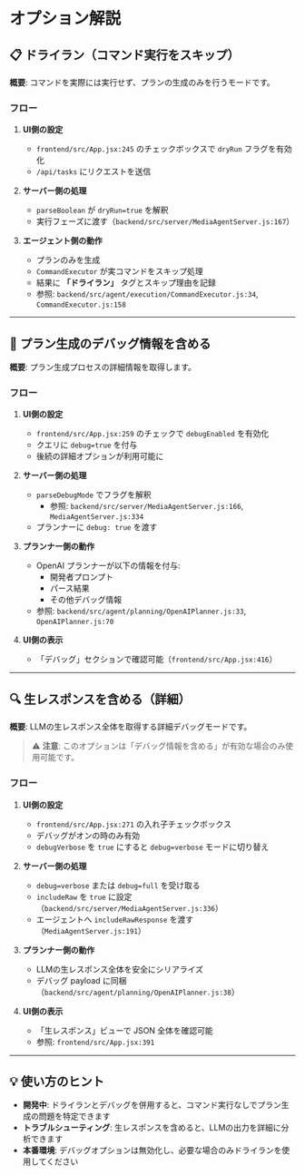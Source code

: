 # オプション解説

## 📋 ドライラン（コマンド実行をスキップ）

**概要**: コマンドを実際には実行せず、プランの生成のみを行うモードです。

### フロー

1. **UI側の設定**
   - `frontend/src/App.jsx:245` のチェックボックスで `dryRun` フラグを有効化
   - `/api/tasks` にリクエストを送信

2. **サーバー側の処理**
   - `parseBoolean` が `dryRun=true` を解釈
   - 実行フェーズに渡す（`backend/src/server/MediaAgentServer.js:167`）

3. **エージェント側の動作**
   - プランのみを生成
   - `CommandExecutor` が実コマンドをスキップ処理
   - 結果に **「ドライラン」** タグとスキップ理由を記録
   - 参照: `backend/src/agent/execution/CommandExecutor.js:34`, `CommandExecutor.js:158`

---

## 🐛 プラン生成のデバッグ情報を含める

**概要**: プラン生成プロセスの詳細情報を取得します。

### フロー

1. **UI側の設定**
   - `frontend/src/App.jsx:259` のチェックで `debugEnabled` を有効化
   - クエリに `debug=true` を付与
   - 後続の詳細オプションが利用可能に

2. **サーバー側の処理**
   - `parseDebugMode` でフラグを解釈
     - 参照: `backend/src/server/MediaAgentServer.js:166`, `MediaAgentServer.js:334`
   - プランナーに `debug: true` を渡す

3. **プランナー側の動作**
   - OpenAI プランナーが以下の情報を付与:
     - 開発者プロンプト
     - パース結果
     - その他デバッグ情報
   - 参照: `backend/src/agent/planning/OpenAIPlanner.js:33`, `OpenAIPlanner.js:70`

4. **UI側の表示**
   - 「デバッグ」セクションで確認可能（`frontend/src/App.jsx:416`）

---

## 🔍 生レスポンスを含める（詳細）

**概要**: LLMの生レスポンス全体を取得する詳細デバッグモードです。

> ⚠️ **注意**: このオプションは「デバッグ情報を含める」が有効な場合のみ使用可能です。

### フロー

1. **UI側の設定**
   - `frontend/src/App.jsx:271` の入れ子チェックボックス
   - デバッグがオンの時のみ有効
   - `debugVerbose` を `true` にすると `debug=verbose` モードに切り替え

2. **サーバー側の処理**
   - `debug=verbose` または `debug=full` を受け取る
   - `includeRaw` を `true` に設定（`backend/src/server/MediaAgentServer.js:336`）
   - エージェントへ `includeRawResponse` を渡す（`MediaAgentServer.js:191`）

3. **プランナー側の動作**
   - LLMの生レスポンス全体を安全にシリアライズ
   - デバッグ payload に同梱（`backend/src/agent/planning/OpenAIPlanner.js:38`）

4. **UI側の表示**
   - 「生レスポンス」ビューで JSON 全体を確認可能
   - 参照: `frontend/src/App.jsx:391`

---

## 💡 使い方のヒント

- **開発中**: ドライランとデバッグを併用すると、コマンド実行なしでプラン生成の問題を特定できます
- **トラブルシューティング**: 生レスポンスを含めると、LLMの出力を詳細に分析できます
- **本番環境**: デバッグオプションは無効化し、必要な場合のみドライランを使用してください

